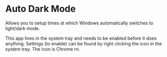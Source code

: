 # Auto Dark Mode
Allows you to setup times at which Windows automatically switches to light/dark mode.

This app lives in the system tray and needs to be enabled before it does anything. Settings (to enable) can be found by right clicking the icon in the system tray. The icon is Chrome rn.